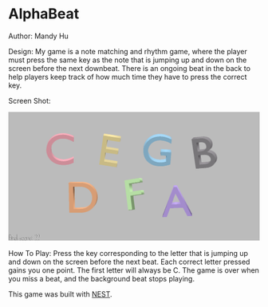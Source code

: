 # AlphaBeat

Author: Mandy Hu

Design: My game is a note matching and rhythm game, where the player must press the
same key as the note that is jumping up and down on the screen before the next downbeat.
There is an ongoing beat in the back to help players keep track of how much time they
have to press the correct key.

Screen Shot:

![Screen Shot](screenshot.png)

How To Play: Press the key corresponding to the letter that is jumping up and
down on the screen before the next beat. Each correct letter pressed gains you
one point. The first letter will always be C. The game is over when you miss a
beat, and the background beat stops playing.

This game was built with [NEST](NEST.md).
